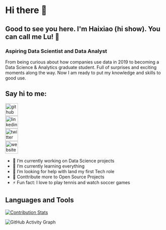 # Hi there 👋
## Good to see you here. I'm Haixiao (hi show). You can call me Lu! 🤝
### Aspiring Data Scientist and Data Analyst

From being curious about how companies use data in 2019 to becoming a Data Science & Analytics graduate student.  Full of surprises and exciting moments along the way. Now I am ready to put my knowledge and skills to good use. 

## Say hi to me: 

[<img src='https://cdn.jsdelivr.net/npm/simple-icons@3.0.1/icons/github.svg' alt='github' height='40'>](https://github.com/haixiaolu)  
[<img src='https://cdn.jsdelivr.net/npm/simple-icons@3.0.1/icons/linkedin.svg' alt='linkedin' height='40'>](https://www.linkedin.com/in/https://www.linkedin.com/in/haixiao-lu//)  
[<img src='https://cdn.jsdelivr.net/npm/simple-icons@3.0.1/icons/twitter.svg' alt='twitter' height='40'>](https://twitter.com/https://twitter.com/LuHaixiao)  
[<img src='https://cdn.jsdelivr.net/npm/simple-icons@3.0.1/icons/icloud.svg' alt='website' height='40'>](www.haixiaolu.com)  


- 🔭  I’m currently working on Data Science projects
- 📔  I’m currently learning everything 
- 🤔  I’m looking for help with land my first Tech role
- 🥅  Conttribute more to Open Source Projects
- ⚡   Fun fact: I love to play tennis and watch soccer games

## Languages and Tools


[![Contribution Stats](https://github-contribution-stats.vercel.app/api/?username=haixiaolu&show_icons=true&theme=radical)](https://github.com/LordDashMe/github-contribution-stats/)

![GitHub Activity Graph](https://activity-graph.herokuapp.com/graph?username=haixiaolu)  

